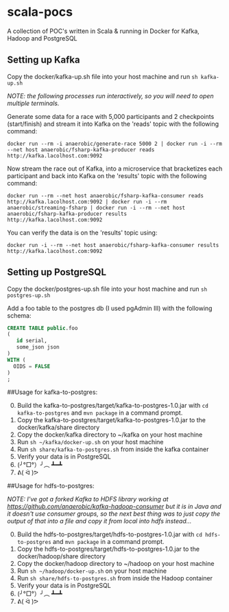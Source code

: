 # scala-pocs
A collection of POC's written in Scala &amp; running in Docker for Kafka, Hadoop and PostgreSQL

## Setting up Kafka

Copy the docker/kafka-up.sh file into your host machine and run ```sh kafka-up.sh```

*NOTE: the following processes run interactively, so you will need to open multiple terminals.*

Generate some data for a race with 5,000 participants and 2 checkpoints (start/finish) and stream it into Kafka on the 'reads' topic with the following command:
```shell
docker run --rm -i anaerobic/generate-race 5000 2 | docker run -i --rm --net host anaerobic/fsharp-kafka-producer reads http://kafka.lacolhost.com:9092
```

Now stream the race out of Kafka, into a microservice that bracketizes each participant and back into Kafka on the 'results' topic with the following command:
```shell
docker run --rm --net host anaerobic/fsharp-kafka-consumer reads http://kafka.lacolhost.com:9092 | docker run -i --rm anaerobic/streaming-fsharp | docker run -i --rm --net host anaerobic/fsharp-kafka-producer results http://kafka.lacolhost.com:9092
```

You can verify the data is on the 'results' topic using:
```shell
docker run -i --rm --net host anaerobic/fsharp-kafka-consumer results http://kafka.lacolhost.com:9092
```

## Setting up PostgreSQL

Copy the docker/postgres-up.sh file into your host machine and run ```sh postgres-up.sh```

Add a foo table to the postgres db (I used pgAdmin III) with the following schema:
```sql
CREATE TABLE public.foo
(
   id serial, 
   some_json json
) 
WITH (
  OIDS = FALSE
)
;
```

##Usage for kafka-to-postgres:

0. Build the kafka-to-postgres/target/kafka-to-postgres-1.0.jar with ```cd kafka-to-postgres``` and ```mvn package``` in a command prompt.
0. Copy the kafka-to-postgres/target/kafka-to-postgres-1.0.jar to the docker/kafka/share directory
0. Copy the docker/kafka directory to ~/kafka on your host machine
0. Run ```sh ~/kafka/docker-up.sh``` on your host machine
0. Run ```sh share/kafka-to-postgres.sh``` from inside the kafka container
0. Verify your data is in PostgreSQL
0. (╯°□°）╯︵ ┻━┻
0. ᕕ( ᐛ )ᕗ

##Usage for hdfs-to-postgres:

*NOTE: I've got a forked Kafka to HDFS library working at https://github.com/anaerobic/kafka-hadoop-consumer but it is in Java and it doesn't use consumer groups, so the next best thing was to just copy the output of that into a file and copy it from local into hdfs instead...*

0. Build the hdfs-to-postgres/target/hdfs-to-postgres-1.0.jar with ```cd hdfs-to-postgres``` and ```mvn package``` in a command prompt.
0. Copy the hdfs-to-postgres/target/hdfs-to-postgres-1.0.jar to the docker/hadoop/share directory
0. Copy the docker/hadoop directory to ~/hadoop on your host machine
0. Run ```sh ~/hadoop/docker-up.sh``` on your host machine
0. Run ```sh share/hdfs-to-postgres.sh``` from inside the Hadoop container
0. Verify your data is in PostgreSQL
0. (╯°□°）╯︵ ┻━┻
0. ᕕ( ᐛ )ᕗ
